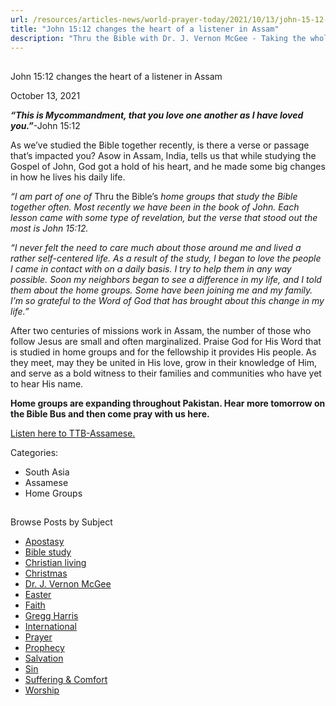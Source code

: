 ```yaml
---
url: /resources/articles-news/world-prayer-today/2021/10/13/john-15-12-changes-the-heart-of-a-listener-in-assam
title: "John 15:12 changes the heart of a listener in Assam"
description: "Thru the Bible with Dr. J. Vernon McGee - Taking the whole Word to the whole world"
---
```







## 
 John 15:12 changes the heart of a listener in Assam


October 13, 2021
![]()




***“This is My******commandment, that you love one another as I have loved you.”***-John 15:12

As we’ve studied the Bible together recently, is there a verse or passage that’s impacted you? Asow in Assam, India, tells us that while studying the Gospel of John, God got a hold of his heart, and he made some big changes in how he lives his daily life. 

*“I am part of one of* Thru the Bible’s *home groups that study the Bible together often. Most recently we have been in the book of John. Each lesson came with some type of revelation, but the verse that stood out the most is John 15:12.* 

*“I never felt the need to care much about those around me and lived a rather self-centered life. As a result of the study, I began to love the people I came in contact with on a daily basis. I try to help them in any way possible. Soon my neighbors began to see a difference in my life, and I told them about the home groups. Some have been joining me and my family. I’m so grateful to the Word of God that has brought about this change in my life.”*

After two centuries of missions work in Assam, the number of those who follow Jesus are small and often marginalized. Praise God for His Word that is studied in home groups and for the fellowship it provides His people. As they meet, may they be united in His love, grow in their knowledge of Him, and serve as a bold witness to their families and communities who have yet to hear His name.

**Home groups are expanding throughout Pakistan. Hear more tomorrow on the Bible Bus and then come pray with us here.**

[Listen here to TTB-Assamese.](https://ttb.twr.org/home/day,0337/language,ASM)



Categories: 


* South Asia
* Assamese
* Home Groups









## 
 Browse Posts by Subject


* [Apostasy](/resources/articles-news/-in-tags/tags/Apostasy)
* [Bible study](/resources/articles-news/-in-tags/tags/Bible-study)
* [Christian living](/resources/articles-news/-in-tags/tags/Christian-living)
* [Christmas](/resources/articles-news/-in-tags/tags/Christmas)
* [Dr. J. Vernon McGee](/resources/articles-news/-in-tags/tags/Dr-J-Vernon-McGee)
* [Easter](/resources/articles-news/-in-tags/tags/easter)
* [Faith](/resources/articles-news/-in-tags/tags/Faith)
* [Gregg Harris](/resources/articles-news/-in-tags/tags/Gregg-Harris)
* [International](/resources/articles-news/-in-tags/tags/International)
* [Prayer](/resources/articles-news/-in-tags/tags/prayer)
* [Prophecy](/resources/articles-news/-in-tags/tags/Prophecy)
* [Salvation](/resources/articles-news/-in-tags/tags/Salvation)
* [Sin](/resources/articles-news/-in-tags/tags/sin)
* [Suffering & Comfort](/resources/articles-news/-in-tags/tags/Suffering-Comfort)
* [Worship](/resources/articles-news/-in-tags/tags/worship)






